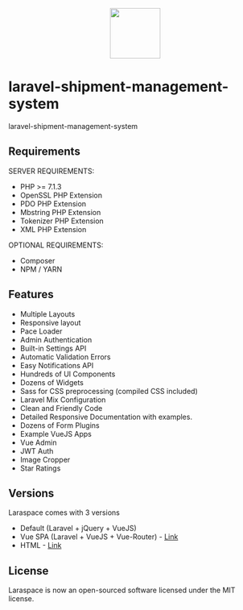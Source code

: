 <p align="center"><img height="100px" src="https://res.cloudinary.com/bytefury/image/upload/v1545225776/laraspace-logo_cvcsex.png"></p>

# laravel-shipment-management-system

laravel-shipment-management-system

## Requirements

SERVER REQUIREMENTS:

- PHP >= 7.1.3
- OpenSSL PHP Extension
- PDO PHP Extension
- Mbstring PHP Extension
- Tokenizer PHP Extension
- XML PHP Extension

OPTIONAL REQUIREMENTS:

- Composer
- NPM / YARN

## Features

- Multiple Layouts
- Responsive layout
- Pace Loader
- Admin Authentication
- Built-in Settings API
- Automatic Validation Errors
- Easy Notifications API
- Hundreds of UI Components
- Dozens of Widgets
- Sass for CSS preprocessing (compiled CSS included)
- Laravel Mix Configuration
- Clean and Friendly Code
- Detailed Responsive Documentation with examples.
- Dozens of Form Plugins
- Example VueJS Apps
- Vue Admin
- JWT Auth
- Image Cropper
- Star Ratings

## Versions

Laraspace comes with 3 versions

- Default (Laravel + jQuery + VueJS)
- Vue SPA (Laravel + VueJS + Vue-Router) - [Link](http://github.com/laraspace/laraspace-vue)
- HTML - [Link](http://github.com/laraspace/laraspace-html)

## License

Laraspace is now an open-sourced software licensed under the MIT license.
